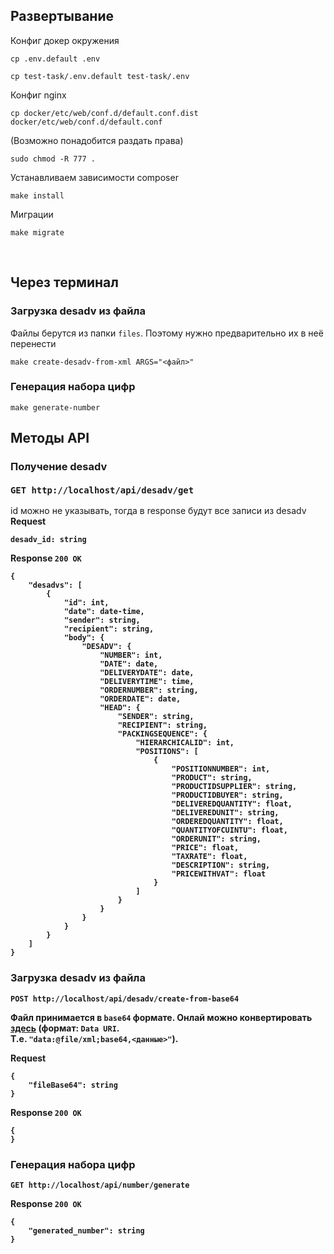 ## Развертывание

Конфиг докер окружения
```shell
cp .env.default .env
```
```shell
cp test-task/.env.default test-task/.env
```

Конфиг nginx
```shell
cp docker/etc/web/conf.d/default.conf.dist docker/etc/web/conf.d/default.conf
```

(Возможно понадобится раздать права)
```shell
sudo chmod -R 777 .
```

Устанавливаем зависимости composer
```shell
make install
```

Миграции
```shell
make migrate
```
<br>

## Через терминал
### Загрузка desadv из файла

Файлы берутся из папки `files`. Поэтому нужно предварительно их в неё перенести

```shell
make create-desadv-from-xml ARGS="<файл>"
```

### Генерация набора цифр

```shell
make generate-number
```

## Методы API
### Получение desadv <br><br>```GET http://localhost/api/desadv/get```

id можно не указывать, тогда в response будут все записи из desadv <br>
<b>Request<b>
```
desadv_id: string
```
Response ```200 OK```
```
{
    "desadvs": [
        {
            "id": int,
            "date": date-time,
            "sender": string,
            "recipient": string,
            "body": {
                "DESADV": {
                    "NUMBER": int,
                    "DATE": date,
                    "DELIVERYDATE": date,
                    "DELIVERYTIME": time,
                    "ORDERNUMBER": string,
                    "ORDERDATE": date,
                    "HEAD": {
                        "SENDER": string,
                        "RECIPIENT": string,
                        "PACKINGSEQUENCE": {
                            "HIERARCHICALID": int,
                            "POSITIONS": [
                                {
                                    "POSITIONNUMBER": int,
                                    "PRODUCT": string,
                                    "PRODUCTIDSUPPLIER": string,
                                    "PRODUCTIDBUYER": string,
                                    "DELIVEREDQUANTITY": float,
                                    "DELIVEREDUNIT": string,
                                    "ORDEREDQUANTITY": float,
                                    "QUANTITYOFCUINTU": float,
                                    "ORDERUNIT": string,
                                    "PRICE": float,
                                    "TAXRATE": float,
                                    "DESCRIPTION": string,
                                    "PRICEWITHVAT": float
                                }
                            ]
                        }
                    }
                }
            }
        }
    ]
}
```

### Загрузка desadv из файла
```POST http://localhost/api/desadv/create-from-base64```

Файл принимается в `base64` формате. Онлай можно конвертировать <a href="https://base64.guru/converter/encode/file">здесь</a>
(формат: `Data URI`.<br>Т.е. `"data:@file/xml;base64,<данные>"`).


Request
```
{
    "fileBase64": string
}
```
Response ```200 OK```
```
{
}
```

### Генерация набора цифр 
```GET http://localhost/api/number/generate```

Response ```200 OK```
```
{
    "generated_number": string
}
```